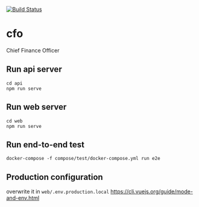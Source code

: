 [![Build Status](https://travis-ci.com/poorprogrammer/cfo.svg?branch=master)](https://travis-ci.com/poorprogrammer/cfo)
# cfo

Chief Finance Officer

## Run api server

```
cd api
npm run serve
```

## Run web server

```
cd web
npm run serve
```

## Run end-to-end test

```
docker-compose -f compose/test/docker-compose.yml run e2e
```

## Production configuration 

overwrite it in `web/.env.production.local` 
<https://cli.vuejs.org/guide/mode-and-env.html>